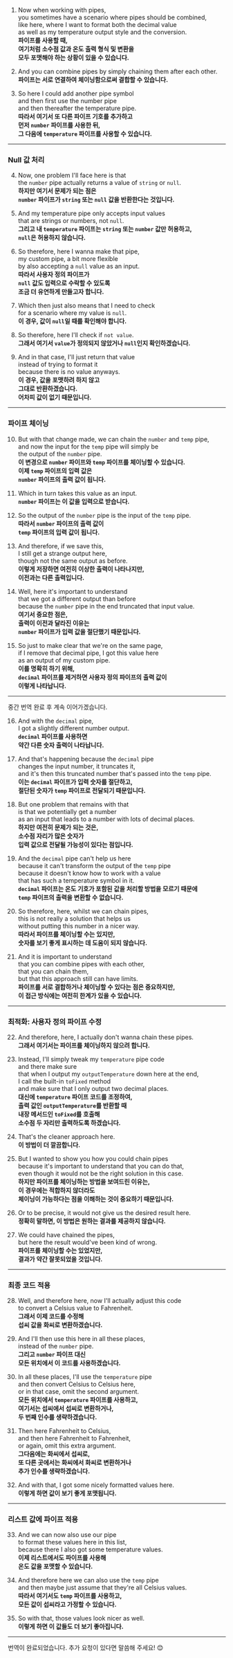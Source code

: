1. Now when working with pipes,  
   you sometimes have a scenario where pipes should be combined,  
   like here, where I want to format both the decimal value  
   as well as my temperature output style and the conversion.  
   **파이프를 사용할 때,  
   여기처럼 소수점 값과 온도 출력 형식 및 변환을  
   모두 포맷해야 하는 상황이 있을 수 있습니다.**

2. And you can combine pipes by simply chaining them after each other.  
   **파이프는 서로 연결하여 체이닝함으로써 결합할 수 있습니다.**

3. So here I could add another pipe symbol  
   and then first use the number pipe  
   and then thereafter the temperature pipe.  
   **따라서 여기서 또 다른 파이프 기호를 추가하고  
   먼저 `number` 파이프를 사용한 뒤,  
   그 다음에 `temperature` 파이프를 사용할 수 있습니다.**

---

### Null 값 처리

4. Now, one problem I'll face here is that  
   the `number` pipe actually returns a value of `string` or `null`.  
   **하지만 여기서 문제가 되는 점은  
   `number` 파이프가 `string` 또는 `null` 값을 반환한다는 것입니다.**

5. And my temperature pipe only accepts input values  
   that are strings or numbers, not `null`.  
   **그리고 내 `temperature` 파이프는 `string` 또는 `number` 값만 허용하고,  
   `null`은 허용하지 않습니다.**

6. So therefore, here I wanna make that pipe,  
   my custom pipe, a bit more flexible  
   by also accepting a `null` value as an input.  
   **따라서 사용자 정의 파이프가  
   `null` 값도 입력으로 수락할 수 있도록  
   조금 더 유연하게 만들고자 합니다.**

7. Which then just also means that I need to check  
   for a scenario where my value is `null`.  
   **이 경우, 값이 `null`일 때를 확인해야 합니다.**

8. So therefore, here I'll check if `not value`.  
   **그래서 여기서 `value`가 정의되지 않았거나 `null`인지 확인하겠습니다.**

9. And in that case, I'll just return that value  
   instead of trying to format it  
   because there is no value anyways.  
   **이 경우, 값을 포맷하려 하지 않고  
   그대로 반환하겠습니다.  
   어차피 값이 없기 때문입니다.**

---

### 파이프 체이닝

10. But with that change made, we can chain the `number` and `temp` pipe,  
    and now the input for the `temp` pipe will simply be  
    the output of the `number` pipe.  
    **이 변경으로 `number` 파이프와 `temp` 파이프를 체이닝할 수 있습니다.  
    이제 `temp` 파이프의 입력 값은  
    `number` 파이프의 출력 값이 됩니다.**

11. Which in turn takes this value as an input.  
    **`number` 파이프는 이 값을 입력으로 받습니다.**

12. So the output of the `number` pipe is the input of the `temp` pipe.  
    **따라서 `number` 파이프의 출력 값이  
    `temp` 파이프의 입력 값이 됩니다.**

13. And therefore, if we save this,  
    I still get a strange output here,  
    though not the same output as before.  
    **이렇게 저장하면 여전히 이상한 출력이 나타나지만,  
    이전과는 다른 출력입니다.**

14. Well, here it's important to understand  
    that we got a different output than before  
    because the `number` pipe in the end truncated that input value.  
    **여기서 중요한 점은,  
    출력이 이전과 달라진 이유는  
    `number` 파이프가 입력 값을 절단했기 때문입니다.**

15. So just to make clear that we're on the same page,  
    if I remove that decimal pipe, I got this value here  
    as an output of my custom pipe.  
    **이를 명확히 하기 위해,  
    `decimal` 파이프를 제거하면 사용자 정의 파이프의 출력 값이  
    이렇게 나타납니다.**

---

중간 번역 완료 후 계속 이어가겠습니다.

16. And with the `decimal` pipe,  
    I got a slightly different number output.  
    **`decimal` 파이프를 사용하면  
    약간 다른 숫자 출력이 나타납니다.**

17. And that's happening because the `decimal` pipe  
    changes the input number, it truncates it,  
    and it's then this truncated number that's passed into the `temp` pipe.  
    **이는 `decimal` 파이프가 입력 숫자를 절단하고,  
    절단된 숫자가 `temp` 파이프로 전달되기 때문입니다.**

18. But one problem that remains with that  
    is that we potentially get a number  
    as an input that leads to a number with lots of decimal places.  
    **하지만 여전히 문제가 되는 것은,  
    소수점 자리가 많은 숫자가  
    입력 값으로 전달될 가능성이 있다는 점입니다.**

19. And the `decimal` pipe can't help us here  
    because it can't transform the output of the `temp` pipe  
    because it doesn't know how to work with a value  
    that has such a temperature symbol in it.  
    **`decimal` 파이프는 온도 기호가 포함된 값을 처리할 방법을 모르기 때문에  
    `temp` 파이프의 출력을 변환할 수 없습니다.**

20. So therefore, here, whilst we can chain pipes,  
    this is not really a solution that helps us  
    without putting this number in a nicer way.  
    **따라서 파이프를 체이닝할 수는 있지만,  
    숫자를 보기 좋게 표시하는 데 도움이 되지 않습니다.**

21. And it is important to understand  
    that you can combine pipes with each other,  
    that you can chain them,  
    but that this approach still can have limits.  
    **파이프를 서로 결합하거나 체이닝할 수 있다는 점은 중요하지만,  
    이 접근 방식에는 여전히 한계가 있을 수 있습니다.**

---

### 최적화: 사용자 정의 파이프 수정

22. And therefore, here, I actually don't wanna chain these pipes.  
    **그래서 여기서는 파이프를 체이닝하지 않으려 합니다.**

23. Instead, I'll simply tweak my `temperature` pipe code  
    and there make sure  
    that when I output my `outputTemperature` down here at the end,  
    I call the built-in `toFixed` method  
    and make sure that I only output two decimal places.  
    **대신에 `temperature` 파이프 코드를 조정하여,  
    출력 값인 `outputTemperature`를 반환할 때  
    내장 메서드인 `toFixed`를 호출해  
    소수점 두 자리만 출력하도록 하겠습니다.**

24. That's the cleaner approach here.  
    **이 방법이 더 깔끔합니다.**

25. But I wanted to show you how you could chain pipes  
    because it's important to understand that you can do that,  
    even though it would not be the right solution in this case.  
    **하지만 파이프를 체이닝하는 방법을 보여드린 이유는,  
    이 경우에는 적합하지 않더라도  
    체이닝이 가능하다는 점을 이해하는 것이 중요하기 때문입니다.**

26. Or to be precise, it would not give us the desired result here.  
    **정확히 말하면, 이 방법은 원하는 결과를 제공하지 않습니다.**

27. We could have chained the pipes,  
    but here the result would've been kind of wrong.  
    **파이프를 체이닝할 수는 있었지만,  
    결과가 약간 잘못되었을 것입니다.**

---

### 최종 코드 적용

28. Well, and therefore here, now I'll actually adjust this code  
    to convert a Celsius value to Fahrenheit.  
    **그래서 이제 코드를 수정해  
    섭씨 값을 화씨로 변환하겠습니다.**

29. And I'll then use this here in all these places,  
    instead of the `number` pipe.  
    **그리고 `number` 파이프 대신  
    모든 위치에서 이 코드를 사용하겠습니다.**

30. In all these places, I'll use the `temperature` pipe  
    and then convert Celsius to Celsius here,  
    or in that case, omit the second argument.  
    **모든 위치에서 `temperature` 파이프를 사용하고,  
    여기서는 섭씨에서 섭씨로 변환하거나,  
    두 번째 인수를 생략하겠습니다.**

31. Then here Fahrenheit to Celsius,  
    and then here Fahrenheit to Fahrenheit,  
    or again, omit this extra argument.  
    **그다음에는 화씨에서 섭씨로,  
    또 다른 곳에서는 화씨에서 화씨로 변환하거나  
    추가 인수를 생략하겠습니다.**

32. And with that, I got some nicely formatted values here.  
    **이렇게 하면 값이 보기 좋게 포맷됩니다.**

---

### 리스트 값에 파이프 적용

33. And we can now also use our pipe  
    to format these values here in this list,  
    because there I also got some temperature values.  
    **이제 리스트에서도 파이프를 사용해  
    온도 값을 포맷할 수 있습니다.**

34. And therefore here we can also use the `temp` pipe  
    and then maybe just assume that they're all Celsius values.  
    **따라서 여기서도 `temp` 파이프를 사용하고,  
    모든 값이 섭씨라고 가정할 수 있습니다.**

35. So with that, those values look nicer as well.  
    **이렇게 하면 이 값들도 더 보기 좋아집니다.**

---

번역이 완료되었습니다. 추가 요청이 있다면 말씀해 주세요! 😊
